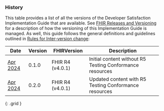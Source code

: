 
### History

This table provides a list of all the versions of the Developer Satisfaction Implementation Guide that are available. See [FHIR Releases and Versioning](http://build.fhir.org/versions.html#versions) for a description of how the versioning of this Implementation Guide is managed. As well, this guide follows the general definitions and guidelines outlined in [Rules for Inter-version change](http://build.fhir.org/versions.html#change):

| **Date** | **Version** | **FHIRVersion** | **Description** |
| -------- | ----------- | --------------- | --------------- |
| [Apr 2024](index.html) | 0.1.0 | FHIR R4 (v4.0.1) | Initial content without R5 Testing Conformance resources |
| [Apr 2024](index.html) | 0.2.0 | FHIR R4 (v4.0.1) | Updated content with R5 Testing Conformance resources |
{: .grid }
